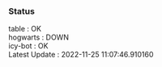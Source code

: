 ### Status


table : OK  
hogwarts : DOWN  
icy-bot : OK  
Latest Update : 2022-11-25 11:07:46.910160
